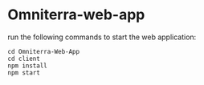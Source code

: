 
# Omniterra-web-app

run the following commands to start the web application:

`cd Omniterra-Web-App
`
<br>
`
  cd client
 `
 <br>
 `
  npm install
`
<br>
`
  npm start
`
